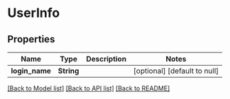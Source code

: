 # UserInfo

## Properties
| Name           | Type       | Description | Notes                        |
| -------------- | ---------- | ----------- | ---------------------------- |
| **login_name** | **String** |             | [optional] [default to null] |

[[Back to Model list]](../README.md#documentation-for-models) [[Back to API list]](../README.md#documentation-for-api-endpoints) [[Back to README]](../README.md)
